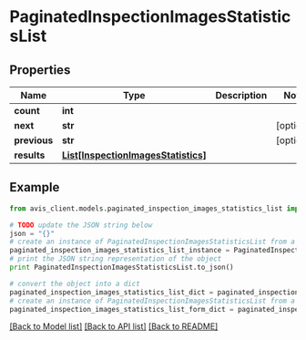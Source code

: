 # PaginatedInspectionImagesStatisticsList


## Properties

Name | Type | Description | Notes
------------ | ------------- | ------------- | -------------
**count** | **int** |  | 
**next** | **str** |  | [optional] 
**previous** | **str** |  | [optional] 
**results** | [**List[InspectionImagesStatistics]**](InspectionImagesStatistics.md) |  | 

## Example

```python
from avis_client.models.paginated_inspection_images_statistics_list import PaginatedInspectionImagesStatisticsList

# TODO update the JSON string below
json = "{}"
# create an instance of PaginatedInspectionImagesStatisticsList from a JSON string
paginated_inspection_images_statistics_list_instance = PaginatedInspectionImagesStatisticsList.from_json(json)
# print the JSON string representation of the object
print PaginatedInspectionImagesStatisticsList.to_json()

# convert the object into a dict
paginated_inspection_images_statistics_list_dict = paginated_inspection_images_statistics_list_instance.to_dict()
# create an instance of PaginatedInspectionImagesStatisticsList from a dict
paginated_inspection_images_statistics_list_form_dict = paginated_inspection_images_statistics_list.from_dict(paginated_inspection_images_statistics_list_dict)
```
[[Back to Model list]](../README.md#documentation-for-models) [[Back to API list]](../README.md#documentation-for-api-endpoints) [[Back to README]](../README.md)


